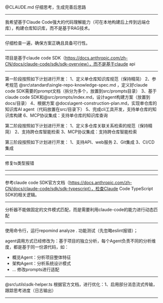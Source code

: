 @CLAUDE.md 仔细思考，生成完善后思路 

*************************************


我希望基于Claude Code强大的代码理解能力（可在本地构建后上传到远端仓库），构建仓库知识库，而不是基于RAG技术。
*************************************

仔细检查一遍，确保方案正确且具备可行性。

*************************************
项目是基于claude code SDK（https://docs.anthropic.com/zh-CN/docs/claude-code/sdk/sdk-overview），而不是基于claude api

*************************************
第一阶段按照如下计划进行开发：
1、定义单仓库知识库规范（保持精简）
2、参考规范 @src\standard\single-repo-knowledge-spec.md ，定义好claude code SDK需要的prompt文档（拆分为多个，放置到src/prompts目录）
3、基于claude code SDK和@src/prompts/index.md，设计agent构建方案（放置到docs/目录）
4、根据方案 @docs\agent-construction-plan.md，实现单仓库的知识库AI agent（代码放置在src/目录下）
5、完成cli工具开发，支持单仓库的知识库构建
6、MCP协议集成：支持单仓库的知识库查询

第二阶段按照如下计划进行开发：
1、定义多仓库关联关系检索的规范（保持精简）
2、支持跨仓库智能检索
3、MCP协议集成：支持跨仓库智能检索


第三阶段按照如下计划进行开发：
1、支持API、web服务
2、Git集成
3、CI/CD集成

*************************************
修复ts类型报错

*************************************


*************************************
参考claude code SDK官方文档（https://docs.anthropic.com/zh-CN/docs/claude-code/sdk/sdk-typescript），检查Claude Code TypeScript SDK的相关逻辑。


*************************************
分析器不能做固定的文件模式匹配，而是需要利用claude-code的能力进行动态匹配  

*************************************

使用命令行，运行repomind analyze . 功能测试（先忽略eslint报错）；


agent调用方式已经修改为：基于项目的独立分析，每个Agent负责不同的分析维度，都是基于同一份源代码，如：
  - 概览Agent：分析项目整体特征
  - 架构Agent：分析系统设计模式
  - ...
修改prompts进行适配

*************************************

 @src\utils\sdk-helper.ts 根据官方文档，进行优化：1、启用部分消息流式传输，跟踪思考进度（日志输出）
 

*************************************

